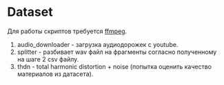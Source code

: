 # Dataset

Для работы скриптов требуется [ffmpeg](https://www.ffmpeg.org/).

1. audio_downloader - загрузка аудиодорожек с youtube.
2. splitter - разбивает wav файл на фрагменты согласно полученному на шаге 2 csv файлу.
3. thdn - total harmonic distortion + noise (попытка оценить качество материалов из датасета).
